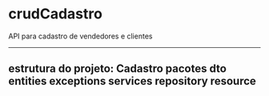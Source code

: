 # crudCadastro
API para cadastro de vendedores e clientes

--------------------------------------------------
estrutura do projeto:
 Cadastro
  pacotes
    dto
    entities
	  exceptions
    services
	  repository
    resource
--------------------------------------------------
	
